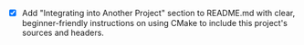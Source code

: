 - [x] Add "Integrating into Another Project" section to README.md with clear, beginner-friendly instructions on using CMake to include this project's sources and headers.
